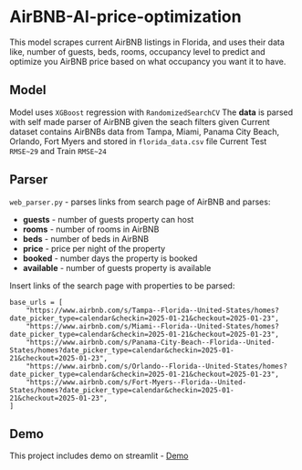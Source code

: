 # AirBNB-AI-price-optimization
This model scrapes current AirBNB listings in Florida, and uses their data like, number of guests, beds, rooms, occupancy level to predict and optimize you AirBNB price based on what occupancy you want it to have.

## Model
Model uses ```XGBoost``` regression with ```RandomizedSearchCV```
The **data** is parsed with self made parser of AirBNB given the seach filters given
Current dataset contains AirBNBs data from Tampa, Miami, Panama City Beach, Orlando, Fort Myers and stored in ```florida_data.csv``` file
Current Test ```RMSE~29``` and Train ```RMSE~24``` 
## Parser
```web_parser.py``` - parses links from search page of AirBNB and parses:
- **guests** - number of guests property can host
- **rooms** - number of rooms in AirBNB
- **beds** - number of beds in AirBNB
- **price** - price per night of the property
- **booked** - number days the property is booked
- **available** - number of guests property is available

Insert links of the search page with properties to be parsed:
```
base_urls = [
    "https://www.airbnb.com/s/Tampa--Florida--United-States/homes?date_picker_type=calendar&checkin=2025-01-21&checkout=2025-01-23",
    "https://www.airbnb.com/s/Miami--Florida--United-States/homes?date_picker_type=calendar&checkin=2025-01-21&checkout=2025-01-23",
    "https://www.airbnb.com/s/Panama-City-Beach--Florida--United-States/homes?date_picker_type=calendar&checkin=2025-01-21&checkout=2025-01-23",
    "https://www.airbnb.com/s/Orlando--Florida--United-States/homes?date_picker_type=calendar&checkin=2025-01-21&checkout=2025-01-23",
    "https://www.airbnb.com/s/Fort-Myers--Florida--United-States/homes?date_picker_type=calendar&checkin=2025-01-21&checkout=2025-01-23",
]
```

## Demo

This project includes demo on streamlit - <a href="https://airbnbai.streamlit.app">Demo</a>